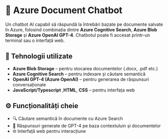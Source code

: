 # 🤖 Azure Document Chatbot

Un chatbot AI capabil să răspundă la întrebări bazate pe documente salvate în Azure, folosind combinația dintre **Azure Cognitive Search**, **Azure Blob Storage** și **Azure OpenAI GPT-4**. 
Chatbotul poate fi accesat printr-un terminal sau o interfață web.

## 🧠 Tehnologii utilizate

- **Azure Blob Storage** – pentru stocarea documentelor (.docx, .pdf etc.)
- **Azure Cognitive Search** – pentru indexare și căutare semantică
- **OpenAI GPT-4 (Azure OpenAI)** – pentru generarea de răspunsuri conversaționale
- **JavaScript/Typescript** ,**HTML**, **CSS** – pentru interfața web

## ⚙️ Funcționalități cheie

- 🔍 Căutare semantică în documente cu Azure Search
- 💬 Răspunsuri generate de GPT-4 pe baza contextuluin și documentelor
- 🌐 Interfață web pentru interacțiune
